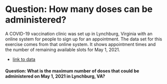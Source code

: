 # Question: How many doses can be administered?
A COVID-19 vaccination clinic was set up in Lynchburg, Virginia with an online system for people to sign up for an appointment. 
The data set for this exercise comes from that online system. It shows appointment times and the number of remaining available slots for May 1, 2021.

*  [link to data](2021-04-05-lynchburg-vax-center-raw-data.txt)

#### Question: What is the maximum number of doses that could be administered on May 1, 2021 in Lynchburg, VA?
